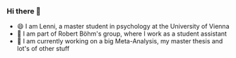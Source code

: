 ### Hi there 👋

- 😄 I am Lenni, a master student in psychology at the University of Vienna
- 🌱 I am part of Robert Böhm's group, where I work as a student assistant
- 🔭 I am currently working on a big Meta-Analysis, my master thesis and lot's of other stuff



<!--
**leonhardreitr/leonhardreitr** is a ✨ _special_ ✨ repository because its `README.md` (this file) appears on your GitHub profile.

Here are some ideas to get you started:

- 🔭 I’m currently working on ...
- 🌱 I’m currently learning ...
- 👯 I’m looking to collaborate on ...
- 🤔 I’m looking for help with ...
- 💬 Ask me about ...
- 📫 How to reach me: ...
- 😄 Pronouns: ...
- ⚡ Fun fact: ...
-->
